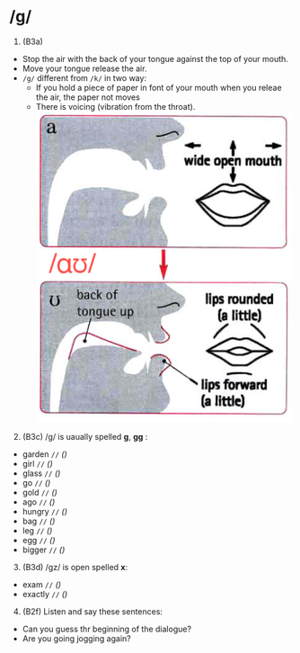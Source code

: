 # /g/
1. (B3a)  
- Stop the air with the back of your tongue against the top of your mouth.
- Move your tongue release the air.
- `/g/` different from `/k/` in two way:
  - If you hold a piece of paper in font of your mouth when you releae the air, the paper not moves
  - There is voicing (vibration from the throat).
![g](https://raw.githubusercontent.com/thanhduongvs/ipa/main/images/19_nguyen-am-ɑʊ.png)

2. (B3c) /g/ is uaually spelled **g**, **gg** :
- garden `//` *()*
- girl `//` *()*
- glass `//` *()*
- go `//` *()*
- gold `//` *()*
- ago `//` *()*
- hungry `//` *()*
- bag `//` *()*
- leg `//` *()*
- egg `//` *()*
- bigger `//` *()*

3. (B3d) /gz/ is open spelled **x**:
- exam `//` *()*
- exactly `//` *()*

4. (B2f) Listen and say these sentences:
- Can you guess thr beginning of the dialogue?
- Are you going jogging again?
